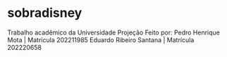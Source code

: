 # sobradisney
Trabalho acadêmico da Universidade Projeção
Feito por: 
Pedro Henrique Mota | Matrícula 202211985
Eduardo Ribeiro Santana | Matrícula 202220658
